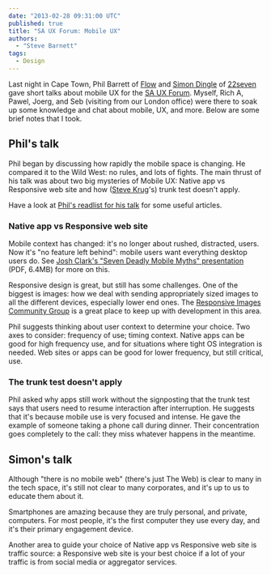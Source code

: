 ```yaml
---
date: "2013-02-28 09:31:00 UTC"
published: true
title: "SA UX Forum: Mobile UX"
authors:
  - "Steve Barnett"
tags:
  - Design
---
```


Last night in Cape Town, Phil Barrett of [Flow](http://www.userexperience.co.za/) and [Simon Dingle](http://simon.co.za/) of [22seven](https://www.22seven.com/) gave short talks about mobile UX for the [SA UX Forum](https://groups.google.com/forum/?fromgroups#!forum/sa-ux-forum). Myself, Rich A, Pawel, Joerg, and Seb (visiting from our London office) were there to soak up some knowledge and chat about mobile, UX, and more. Below are some brief notes that I took.

## Phil's talk

Phil began by discussing how rapidly the mobile space is changing. He compared it to the Wild West: no rules, and lots of fights. The main thrust of his talk was about two big mysteries of Mobile UX: Native app vs Responsive web site and how ([Steve Krug](http://www.sensible.com/)'s) trunk test doesn't apply.

Have a look at [Phil's readlist for his talk](http://readlists.com/b4e06725/) for some useful articles.

### Native app vs Responsive web site

Mobile context has changed: it's no longer about rushed, distracted, users. Now it's "no feature left behind": mobile users want everything desktop users do. See [Josh Clark's "Seven Deadly Mobile Myths" presentation](http://globalmoxie.com/jhc/prez/mobile-myths.pdf) (PDF, 6.4MB) for more on this.

Responsive design is great, but still has some challenges. One of the biggest is images: how we deal with sending appropriately sized images to all the different devices, especially lower end ones. The [Responsive Images Community Group](http://responsiveimages.org/) is a great place to keep up with development in this area.

Phil suggests thinking about user context to determine your choice. Two axes to consider: frequency of use; timing context. Native apps can be good for high frequency use, and for situations where tight OS integration is needed. Web sites or apps can be good for lower frequency, but still critical, use.

### The trunk test doesn't apply

Phil asked why apps still work without the signposting that the trunk test says that users need to resume interaction after interruption. He suggests that it's because mobile use is very focused and intense. He gave the example of someone taking a phone call during dinner. Their concentration goes completely to the call: they miss whatever happens in the meantime.

## Simon's talk

Although "there is no mobile web" (there's just The Web) is clear to many in the tech space, it's still not clear to many corporates, and it's up to us to educate them about it.

Smartphones are amazing because they are truly personal, and private, computers. For most people, it's the first computer they use every day, and it's their primary engagement device.

Another area to guide your choice of Native app vs Responsive web site is traffic source: a Responsive web site is your best choice if a lot of your traffic is from social media or aggregator services.
